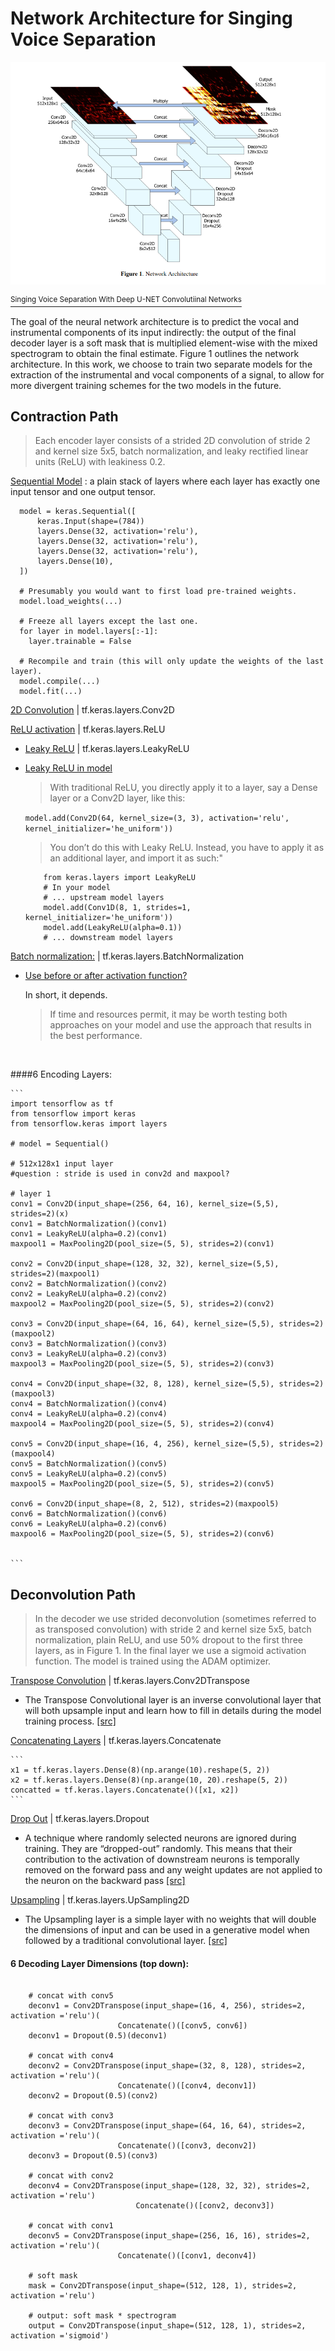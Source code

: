 # Network Architecture for Singing Voice Separation

![Image](img/network-architecture.png)

[<sup>Singing Voice Separation With Deep U-NET Convolutiinal Networks</sup>](https://openaccess.city.ac.uk/id/eprint/19289/1/7bb8d1600fba70dd79408775cd0c37a4ff62.pdf)   

The goal of the neural network architecture is to predict the
vocal and instrumental components of its input indirectly:
the output of the final decoder layer is a soft mask that is
multiplied element-wise with the mixed spectrogram to obtain
the final estimate. Figure 1 outlines the network architecture.
In this work, we choose to train two separate models 
for the extraction of the instrumental and vocal components 
of a signal, to allow for more divergent training
schemes for the two models in the future.

## Contraction Path

>Each encoder layer consists of a strided 2D convolution
of stride 2 and kernel size 5x5, batch normalization, and
leaky rectified linear units (ReLU) with leakiness 0.2. 


[Sequential Model](https://keras.io/guides/sequential_model/)
  : a plain stack of layers where each layer has exactly one input tensor and one output tensor.
  ```
    model = keras.Sequential([
        keras.Input(shape=(784))
        layers.Dense(32, activation='relu'),
        layers.Dense(32, activation='relu'),
        layers.Dense(32, activation='relu'),
        layers.Dense(10),
    ])
    
    # Presumably you would want to first load pre-trained weights.
    model.load_weights(...)
    
    # Freeze all layers except the last one.
    for layer in model.layers[:-1]:
      layer.trainable = False
    
    # Recompile and train (this will only update the weights of the last layer).
    model.compile(...)
    model.fit(...)
  ```
   
[2D Convolution](https://www.tensorflow.org/api_docs/python/tf/keras/layers/Conv2D#arguments_1)
  | tf.keras.layers.Conv2D
  
[ReLU activation](https://www.tensorflow.org/api_docs/python/tf/keras/layers/ReLU) | tf.keras.layers.ReLU

  + [Leaky ReLU](https://www.tensorflow.org/api_docs/python/tf/keras/layers/LeakyReLU) | tf.keras.layers.LeakyReLU
  + [Leaky ReLU in model](https://www.machinecurve.com/index.php/2019/11/12/using-leaky-relu-with-keras/#recap-what-is-leaky-relu)
    >With traditional ReLU, you directly apply it to a layer, say a Dense layer or a Conv2D layer, like this:
    
    ```model.add(Conv2D(64, kernel_size=(3, 3), activation='relu', kernel_initializer='he_uniform'))```
    
    >You don’t do this with Leaky ReLU. Instead, you have to apply it as an additional layer, and import it as such:"
    ```# In your imports
        from keras.layers import LeakyReLU
        # In your model
        # ... upstream model layers
        model.add(Conv1D(8, 1, strides=1, kernel_initializer='he_uniform'))
        model.add(LeakyReLU(alpha=0.1))
        # ... downstream model layers
    ```

[Batch normalization:](https://www.tensorflow.org/api_docs/python/tf/keras/layers/BatchNormalization)
  | tf.keras.layers.BatchNormalization
  + [Use before or after activation function?](https://machinelearningmastery.com/how-to-accelerate-learning-of-deep-neural-networks-with-batch-normalization/)
    
    In short, it depends.
    >If time and resources permit, it may be worth testing both approaches on your model and use the approach that results in the best performance.
  
<br>


####6 Encoding Layers:

    ```
    import tensorflow as tf
    from tensorflow import keras
    from tensorflow.keras import layers
    
    # model = Sequential()
    
    # 512x128x1 input layer
    #question : stride is used in conv2d and maxpool?
    
    # layer 1
    conv1 = Conv2D(input_shape=(256, 64, 16), kernel_size=(5,5), strides=2)(x)
    conv1 = BatchNormalization()(conv1)
    conv1 = LeakyReLU(alpha=0.2)(conv1)
    maxpool1 = MaxPooling2D(pool_size=(5, 5), strides=2)(conv1)
    
    conv2 = Conv2D(input_shape=(128, 32, 32), kernel_size=(5,5), strides=2)(maxpool1)
    conv2 = BatchNormalization()(conv2)
    conv2 = LeakyReLU(alpha=0.2)(conv2)
    maxpool2 = MaxPooling2D(pool_size=(5, 5), strides=2)(conv2)
    
    conv3 = Conv2D(input_shape=(64, 16, 64), kernel_size=(5,5), strides=2)(maxpool2)
    conv3 = BatchNormalization()(conv3)
    conv3 = LeakyReLU(alpha=0.2)(conv3)
    maxpool3 = MaxPooling2D(pool_size=(5, 5), strides=2)(conv3)
    
    conv4 = Conv2D(input_shape=(32, 8, 128), kernel_size=(5,5), strides=2)(maxpool3)
    conv4 = BatchNormalization()(conv4)
    conv4 = LeakyReLU(alpha=0.2)(conv4)
    maxpool4 = MaxPooling2D(pool_size=(5, 5), strides=2)(conv4)
    
    conv5 = Conv2D(input_shape=(16, 4, 256), kernel_size=(5,5), strides=2)(maxpool4)
    conv5 = BatchNormalization()(conv5)
    conv5 = LeakyReLU(alpha=0.2)(conv5)
    maxpool5 = MaxPooling2D(pool_size=(5, 5), strides=2)(conv5)
    
    conv6 = Conv2D(input_shape=(8, 2, 512), strides=2)(maxpool5)
    conv6 = BatchNormalization()(conv6)
    conv6 = LeakyReLU(alpha=0.2)(conv6)
    maxpool6 = MaxPooling2D(pool_size=(5, 5), strides=2)(conv6)
    
    
    ```




## Deconvolution Path

>In the decoder we use strided deconvolution (sometimes referred to as transposed 
convolution) with stride 2 and kernel size 5x5, batch normalization, plain ReLU, and use
50% dropout to the first three layers, as in Figure 1. In the final
layer we use a sigmoid activation function. The model is
trained using the ADAM optimizer.

[Transpose Convolution](https://www.tensorflow.org/api_docs/python/tf/keras/layers/Conv2DTranspose) | tf.keras.layers.Conv2DTranspose
+ The Transpose Convolutional layer is an inverse convolutional layer that will both upsample input and learn how to fill in details during the model training process.
[[src]](https://machinelearningmastery.com/upsampling-and-transpose-convolution-layers-for-generative-adversarial-networks/)

[Concatenating Layers](https://keras.io/api/layers/merging_layers/concatenate/) | tf.keras.layers.Concatenate
   
    ```
    x1 = tf.keras.layers.Dense(8)(np.arange(10).reshape(5, 2))
    x2 = tf.keras.layers.Dense(8)(np.arange(10, 20).reshape(5, 2))
    concatted = tf.keras.layers.Concatenate()([x1, x2])
    ```
[Drop Out](https://www.tensorflow.org/api_docs/python/tf/keras/layers/Dropout) | tf.keras.layers.Dropout
    
+ A technique where randomly selected neurons are ignored during training. 
They are “dropped-out” randomly. This means that their contribution to the activation 
of downstream neurons is temporally removed on the forward pass and any weight updates
are not applied to the neuron on the backward pass [[src]](https://machinelearningmastery.com/dropout-regularization-deep-learning-models-keras/)

[Upsampling](https://www.tensorflow.org/api_docs/python/tf/keras/layers/UpSampling2D) | tf.keras.layers.UpSampling2D
+ The Upsampling layer is a simple layer with no weights that will double the dimensions of input and can be used in a generative model when followed by a traditional convolutional layer.
[[src]](https://machinelearningmastery.com/upsampling-and-transpose-convolution-layers-for-generative-adversarial-networks/)

#### 6 Decoding Layer Dimensions (top down):

```

    # concat with conv5
    deconv1 = Conv2DTranspose(input_shape=(16, 4, 256), strides=2, activation ='relu')(
                        Concatenate()([conv5, conv6])
    deconv1 = Dropout(0.5)(deconv1)

    # concat with conv4
    deconv2 = Conv2DTranspose(input_shape=(32, 8, 128), strides=2, activation ='relu')(
                        Concatenate()([conv4, deconv1])
    deconv2 = Dropout(0.5)(conv2)

    # concat with conv3
    deconv3 = Conv2DTranspose(input_shape=(64, 16, 64), strides=2, activation ='relu')(
                        Concatenate()([conv3, deconv2])
    deconv3 = Dropout(0.5)(conv3)

    # concat with conv2
    deconv4 = Conv2DTranspose(input_shape=(128, 32, 32), strides=2, activation ='relu')
                            Concatenate()([conv2, deconv3])

    # concat with conv1
    deconv5 = Conv2DTranspose(input_shape=(256, 16, 16), strides=2, activation ='relu')(
                        Concatenate()([conv1, deconv4])

    # soft mask
    mask = Conv2DTranspose(input_shape=(512, 128, 1), strides=2, activation ='relu')
    
    # output: soft mask * spectrogram
    output = Conv2DTranspose(input_shape=(512, 128, 1), strides=2, activation ='sigmoid')
